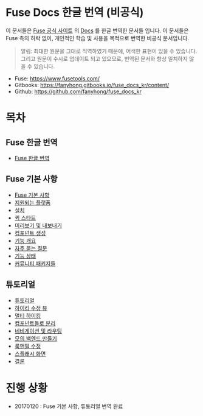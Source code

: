 # Fuse Docs 한글 번역 (비공식) #

이 문서들은 [Fuse 공식 사이트](https://www.fusetools.com/) 의 [Docs](https://www.fusetools.com/docs) 를 한글 번역한 문서들 입니다. 이 문서들은 Fuse 측의 허락 없이, 개인적인 학습 및 사용을 목적으로 번역한 비공식 문서입니다.

> 알림: 최대한 원문을 그대로 직역하였기 때문에, 어색한 표현이 있을 수 있습니다. 그리고 원문이 수시로 업데이트 되고 있으므로, 번역된 문서와 항상 일치하지 않을 수 있습니다.

- Fuse: https://www.fusetools.com/
- Gitbooks: https://fanyhong.gitbooks.io/fuse_docs_kr/content/
- Github: https://github.com/fanyhong/fuse_docs_kr

# 목차 #

## Fuse 한글 번역 ##

* [Fuse 한글 번역](README.md)

## Fuse 기본 사항 ##

* [Fuse 기본 사항](a_Fuse_Basics/00_Fuse_Basics.md)
* [지원되는 플랫폼](a_Fuse_Basics/01_Supported_platforms.md)
* [설치](a_Fuse_Basics/02_Installation.md)
* [퀵 스타트](a_Fuse_Basics/03_Quickstart.md)
* [미리보기 및 내보내기](a_Fuse_Basics/04_Preview_and_export.md)
* [컴포넌트 생성](a_Fuse_Basics/05_Creating_components.md)
* [기능 개요](a_Fuse_Basics/06_Feature_overview.md)
* [자주 묻는 질문](a_Fuse_Basics/07_FAQ.md)
* [기능 상태](a_Fuse_Basics/08_Feature_status.md)
* [커뮤니티 패키지들](a_Fuse_Basics/09_Community_packages.md)

## 튜토리얼 ##

* [튜토리얼](b_Tutorial/00_Tutorial.md)
* [하이킹 수정 뷰](b_Tutorial/01_Edit_Hike_view.md)
* [멀티 하이킹](b_Tutorial/02_Multiple_hikes.md)
* [컴포넌트들로 분리](b_Tutorial/03_Splitting_up_components.md)
* [네비게이션 및 라우팅](b_Tutorial/04_Navigation_and_routing.md)
* [모의 백엔드 만들기](b_Tutorial/05_Mocking_our_Backend.md)
* [룩앤필 수정](b_Tutorial/06_Tweaking_the_look_and_feel.md)
* [스플래시 화면](b_Tutorial/07_Splash_screen.md)
* [결론](b_Tutorial/08_Final_thoughts.md)

# 진행 상황 #

- 20170120 : Fuse 기본 사항, 튜토리얼 번역 완료



